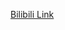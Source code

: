 [Bilibili Link](https://www.bilibili.com/video/BV17q4y1T7fU?vd_source=c801aa3fac0e6e97b0df71f74a8b25bd)